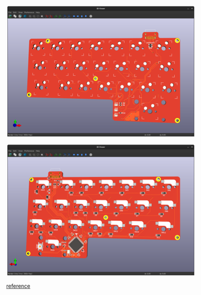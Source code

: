 ![front](half_qwerty-front.png)

![back](half_qwerty-back.png)

[reference](https://youtu.be/_M2C5gomEkM?t=2003)